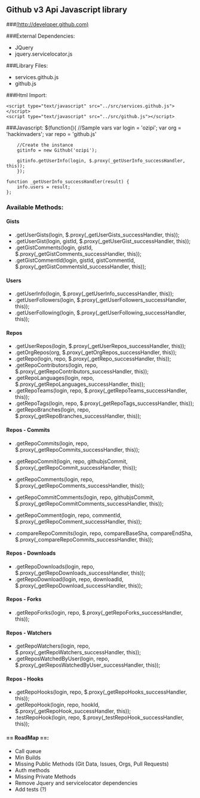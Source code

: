 ## Github v3 Api Javascript library 
###[(http://developer.github.com)](http://developer.github.com/v3/)

###External Dependencies:
* JQuery
* jquery.servicelocator.js

###Library Files:
* services.github.js
* github.js

###Html Import:
	<script type="text/javascript" src="https://ajax.googleapis.com/ajax/libs/jquery/1.7.1/jquery.min.js"></script>
	<script type="text/javascript" src="../plugins/jquery.servicelocator.js"></script>
	
	<script type="text/javascript" src="../src/services.github.js"></script>
	<script type="text/javascript" src="../src/github.js"></script>

###Javascript:
	$(function(){
		//Sample vars
		var login = 'ozipi';
		var org = 'hackinvaders';
		var repo = 'github.js'

		//Create the instance
		gitinfo = new Github('ozipi');

		gitinfo.getUserInfo(login, $.proxy(_getUserInfo_successHandler, this));		
		});

	function _getUserInfo_successHandler(result) {
		info.users = result;
	};

	
### Available Methods:
#### Gists
* .getUserGists(login, $.proxy(_getUserGists_successHandler, this));		
* .getUserGist(login, gistId, $.proxy(_getUserGist_successHandler, this));		
* .getGistComments(login, gistId, $.proxy(_getGistComments_successHandler, this));		
* .getGistCommentId(login, gistId, gistCommentId, $.proxy(_getGistCommentsId_successHandler, this));		

#### Users	
* .getUserInfo(login, $.proxy(_getUserInfo_successHandler, this));		
* .getUserFollowers(login, $.proxy(_getUserFollowers_successHandler, this));		
* .getUserFollowing(login, $.proxy(_getUserFollowing_successHandler, this));					

#### Repos
* .getUserRepos(login, $.proxy(_getUserRepos_successHandler, this));			
* .getOrgRepos(org, $.proxy(_getOrgRepos_successHandler, this));	
* .getRepo(login, repo, $.proxy(_getRepo_successHandler, this));		
* .getRepoContributors(login, repo, $.proxy(_getRepoContributors_successHandler, this));			
* .getRepoLanguages(login, repo, $.proxy(_getRepoLanguages_successHandler, this));				
* .getRepoTeams(login, repo, $.proxy(_getRepoTeams_successHandler, this));				
* .getRepoTags(login, repo, $.proxy(_getRepoTags_successHandler, this));					
* .getRepoBranches(login, repo, $.proxy(_getRepoBranches_successHandler, this));						

#### Repos - Commits	
* .getRepoCommits(login, repo, $.proxy(_getRepoCommits_successHandler, this));			

* .getRepoCommit(login, repo, githubjsCommit, $.proxy(_getRepoCommit_successHandler, this));			
* .getRepoComments(login, repo, $.proxy(_getRepoComments_successHandler, this));		
* .getRepoCommitComments(login, repo, githubjsCommit, $.proxy(_getRepoCommitComments_successHandler, this));		
* .getRepoComment(login, repo, commentId, $.proxy(_getRepoComment_successHandler, this));		
* .compareRepoCommits(login, repo, compareBaseSha, compareEndSha, $.proxy(_compareRepoCommits_successHandler, this));

#### Repos - Downloads
* .getRepoDownloads(login, repo, $.proxy(_getRepoDownloads_successHandler, this));		
* .getRepoDownload(login, repo, downloadId, $.proxy(_getRepoDownload_successHandler, this));		

#### Repos - Forks	
* .getRepoForks(login, repo, $.proxy(_getRepoForks_successHandler, this));		

#### Repos - Watchers
* .getRepoWatchers(login, repo, $.proxy(_getRepoWatchers_successHandler, this));		
* .getReposWatchedByUser(login, repo, $.proxy(_getReposWatchedByUser_successHandler, this));		

#### Repos - Hooks
* .getRepoHooks(login, repo, $.proxy(_getRepoHooks_successHandler, this));		
* .getRepoHook(login, repo, hookId, $.proxy(_getRepoHook_successHandler, this));		
* .testRepoHook(login, repo, $.proxy(_testRepoHook_successHandler, this));
				

#### == RoadMap ==:
- Call queue
- Min Builds
- Missing Public Methods (Git Data, Issues, Orgs, Pull Requests)
- Auth methods
- Missing Private Methods
- Remove Jquery and servicelocator dependencies 
- Add tests (?)